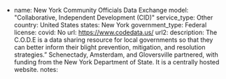 
- name: New York Community Officials Data Exchange
model: "Collaborative, Independent Development (CID)"
service_type: Other
country: United States
states: New York
government_type: Federal
license: 
covid: No
url: https://www.codedata.us/
url2: 
description: The C.O.D.E is a data sharing resource for local governments so that they can better inform their blight prevention, mitigation, and resolution strategies.” Schenectady, Amsterdam, and Gloversville partnered, with funding from the New York Department of State. It is a centrally hosted website.
notes: 